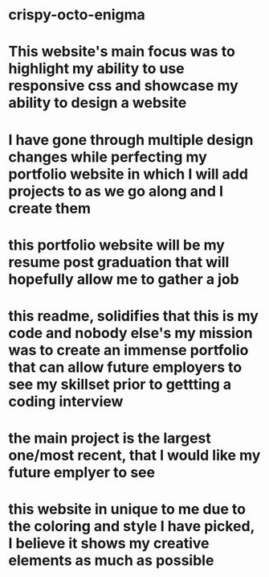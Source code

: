 # crispy-octo-enigma

# This website's main focus was to highlight my ability to use responsive css and showcase my ability to design a website

# I have gone through multiple design changes while perfecting my portfolio website in which I will add projects to as we go along and I create them

# this portfolio website will be my resume post graduation that will hopefully allow me to gather a job

# this readme, solidifies that this is my code and nobody else's my mission was to create an immense portfolio that can allow future employers to see my skillset prior to gettting a coding interview

# the main project is the largest one/most recent, that I would like my future emplyer to see

# this website in unique to me due to the coloring and style I have picked, I believe it shows my creative elements as much as possible

